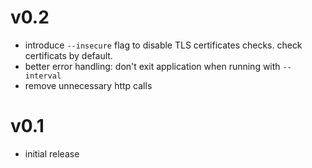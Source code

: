 # v0.2

* introduce `--insecure` flag to disable TLS certificates checks. check certificats by default.
* better error handling: don't exit application when running with `--interval`
* remove unnecessary http calls

# v0.1

 * initial release